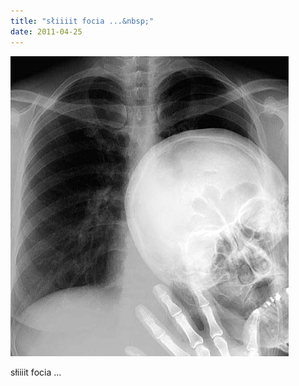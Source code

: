 ```yaml
---
title: "słiiiit focia ...&nbsp;"
date: 2011-04-25
---
```


![2011-04-25-5al1cu2t.jpeg](/images/2011-04-25-5al1cu2t.jpeg)

słiiiit focia ...&nbsp;